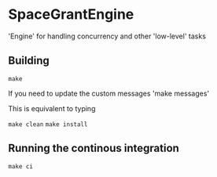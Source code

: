 # SpaceGrantEngine
'Engine' for handling concurrency and other 'low-level' tasks 

## Building
`make`

If you need to update the custom messages
'make messages'

This is equivalent to typing

`make clean`
`make install`

## Running the continous integration
`make ci`
